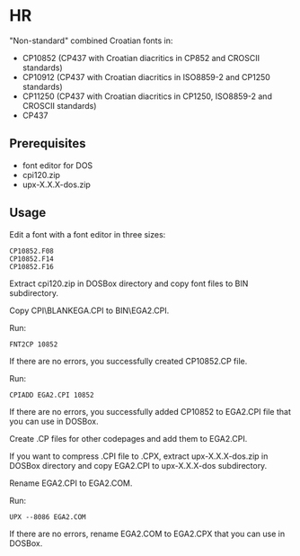 # HR
"Non-standard" combined Croatian fonts in:
- CP10852 (CP437 with Croatian diacritics in CP852 and CROSCII standards)
- CP10912 (CP437 with Croatian diacritics in ISO8859-2 and CP1250 standards)
- CP11250 (CP437 with Croatian diacritics in CP1250, ISO8859-2 and CROSCII standards)
- CP437

## Prerequisites
- font editor for DOS
- cpi120.zip
- upx-X.X.X-dos.zip

## Usage

Edit a font with a font editor in three sizes:
```
CP10852.F08
CP10852.F14
CP10852.F16
```
Extract cpi120.zip in DOSBox directory and copy font files to BIN subdirectory.

Copy CPI\BLANKEGA.CPI to BIN\EGA2.CPI.

Run:
```
FNT2CP 10852
```
If there are no errors, you successfully created CP10852.CP file.

Run:
```
CPIADD EGA2.CPI 10852
```
If there are no errors, you successfully added CP10852 to EGA2.CPI file that you can use in DOSBox.

Create .CP files for other codepages and add them to EGA2.CPI.

If you want to compress .CPI file to .CPX, extract upx-X.X.X-dos.zip in DOSBox directory and copy EGA2.CPI to upx-X.X.X-dos subdirectory.

Rename EGA2.CPI to EGA2.COM.

Run:
```
UPX --8086 EGA2.COM
```
If there are no errors, rename EGA2.COM to EGA2.CPX that you can use in DOSBox.
